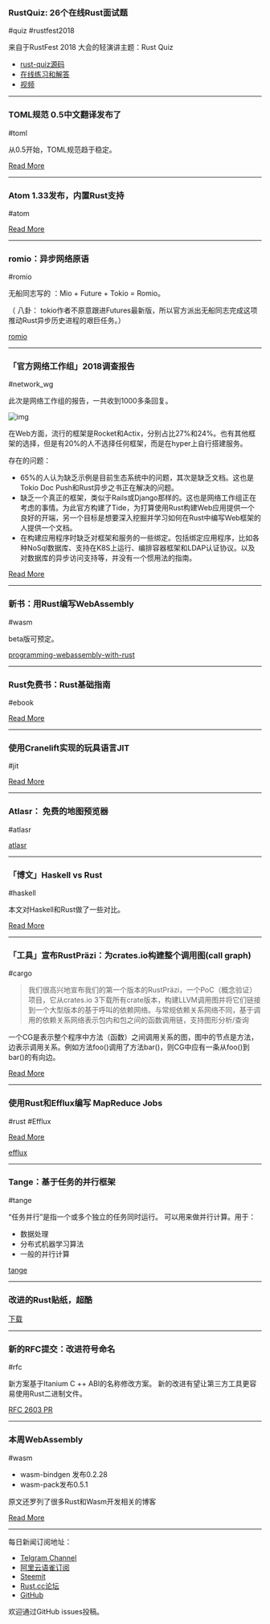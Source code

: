 ### RustQuiz: 26个在线Rust面试题

#quiz #rustfest2018

来自于RustFest 2018 大会的轻演讲主题：Rust Quiz

- [rust-quiz源码](https://github.com/dtolnay/rust-quiz)
- [在线练习和解答](https://dtolnay.github.io/rust-quiz/18)
- [视频](https://www.youtube.com/watch?v=QtDj9R6vtA8&index=6&list=PLgC1L0fKd7UlpVTHVfLYVtudVx8CzbSxW&t=0s)

---

### TOML规范 0.5中文翻译发布了

#toml

从0.5开始，TOML规范趋于稳定。

[Read More](https://github.com/toml-lang/toml/blob/master/versions/cn/toml-v0.5.0.md)

---

### Atom 1.33发布，内置Rust支持

#atom

[Read More](http://blog.atom.io/2018/11/28/atom-1-33.html)

---

### romio：异步网络原语

#romio

无船同志写的 ：Mio + Future + Tokio = Romio。

（ 八卦： tokio作者不原意跟进Futures最新版，所以官方派出无船同志完成这项推动Rust异步历史进程的艰巨任务。） 

[romio](https://github.com/withoutboats/romio)

---

### 「官方网络工作组」2018调查报告

#network_wg

此次是网络工作组的报告，一共收到1000多条回复。

![img](https://wx1.sinaimg.cn/mw690/71684decly1fxoutofl5jj20yg0lbq3k.jpg)

在Web方面，流行的框架是Rocket和Actix，分别占比27%和24%。也有其他框架的选择，但是有20%的人不选择任何框架，而是在hyper上自行搭建服务。

存在的问题：

- 65%的人认为缺乏示例是目前生态系统中的问题，其次是缺乏文档。这也是Tokio Doc Push和Rust异步之书正在解决的问题。
- 缺乏一个真正的框架，类似于Rails或Django那样的。这也是网络工作组正在考虑的事情。为此官方构建了Tide，为打算使用Rust构建Web应用提供一个良好的开端，另一个目标是想要深入挖掘并学习如何在Rust中编写Web框架的人提供一个文档。
- 在构建应用程序时缺乏对框架和服务的一些绑定。包括绑定应用程序，比如各种NoSql数据库、支持在K8S上运行、编排容器框架和LDAP认证协议。以及对数据库的异步访问支持等，并没有一个惯用法的指南。

[Read More](https://rust-lang-nursery.github.io/wg-net/2018/11/28/wg-net-survey.html)

---

### 新书：用Rust编写WebAssembly

#wasm

beta版可预定。

[programming-webassembly-with-rust](https://pragprog.com/book/khrust/programming-webassembly-with-rust)


---

### Rust免费书：Rust基础指南 

#ebook

[Read More](https://www.reddit.com/r/rust/comments/a17dqa/ebook_rust_programming_language_tutorial_basics/)


---

### 使用Cranelift实现的玩具语言JIT

#jit

[Read More](https://github.com/CraneStation/simplejit-demo)

---

### Atlasr： 免费的地图预览器

#atlasr

[atlasr](https://github.com/atlasr-org/atlasr)

---

### 「博文」Haskell vs Rust

#haskell

本文对Haskell和Rust做了一些对比。

[Read More](https://www.fpcomplete.com/blog/2018/11/haskell-and-rust)

---

### 「工具」宣布RustPräzi：为crates.io构建整个调用图(call graph)

#cargo

> 我们很高兴地宣布我们的第一个版本的RustPräzi，一个PoC（概念验证）项目，它从crates.io 3下载所有crate版本，构建LLVM调用图并将它们链接到一个大型版本的基于呼叫的依赖网络。与常规依赖关系网络不同，基于调用的依赖关系网络表示包内和包之间的函数调用链，支持图形分析/查询

一个CG是表示整个程序中方法（函数）之间调用关系的图，图中的节点是方法，边表示调用关系。例如方法foo()调用了方法bar()，则CG中应有一条从foo()到bar()的有向边。

[Read More](https://users.rust-lang.org/t/announcing-rustprazi-a-tool-to-build-an-entire-call-graph-of-crates-io/22696)

---

### 使用Rust和Efflux编写 MapReduce Jobs

#rust #Efflux

[Read More](https://whitfin.io/writing-mapreduce-jobs-using-rust/)

[efflux](https://github.com/whitfin/efflux)

---

### Tange：基于任务的并行框架

#tange

“任务并行”是指一个或多个独立的任务同时运行。 可以用来做并行计算。用于：

- 数据处理
- 分布式机器学习算法
- 一般的并行计算

[tange](https://github.com/Refefer/tange)

---

### 改进的Rust贴纸，超酷

[下载](https://i.redd.it/206f9o60u0121.png)

---

### 新的RFC提交：改进符号命名

#rfc

新方案基于Itanium C ++ ABI的名称修改方案。
新的改进有望让第三方工具更容易使用Rust二进制文件。

[RFC 2603 PR](https://github.com/rust-lang/rfcs/pull/2603)

---

### 本周WebAssembly

#wasm

- wasm-bindgen 发布0.2.28
- wasm-pack发布0.5.1

原文还罗列了很多Rust和Wasm开发相关的博客

[Read More](https://rustwasm.github.io/2018/11/28/this-week-in-rust-wasm-009.html)

---

每日新闻订阅地址：

- [Telgram Channel](https://t.me/rust_daily_news )
- [阿里云语雀订阅](https://www.yuque.com/chaosbot/rustnews)
- [Steemit](https://steemit.com/@blackanger)
- [Rust.cc论坛](https://rust.cc)
- [GitHub](https://github.com/RustStudy/rust_daily_news)

欢迎通过GitHub issues投稿。

